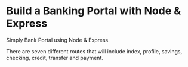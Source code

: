 # Build a Banking Portal with Node & Express

Simply Bank Portal using Node & Express.

There are seven different routes that will include index, profile, savings, checking, credit, transfer and payment.

